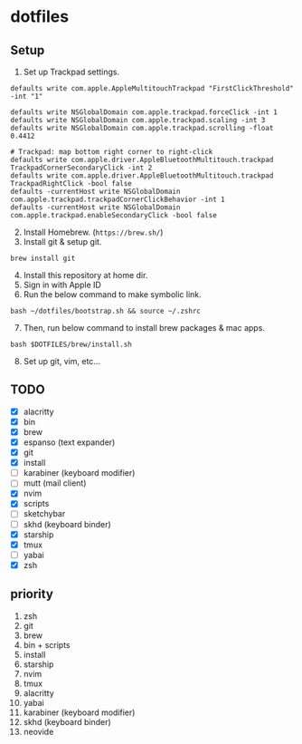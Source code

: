 # dotfiles

## Setup

1. Set up Trackpad settings.

```(sh)
defaults write com.apple.AppleMultitouchTrackpad "FirstClickThreshold" -int "1"

defaults write NSGlobalDomain com.apple.trackpad.forceClick -int 1
defaults write NSGlobalDomain com.apple.trackpad.scaling -int 3
defaults write NSGlobalDomain com.apple.trackpad.scrolling -float 0.4412

# Trackpad: map bottom right corner to right-click
defaults write com.apple.driver.AppleBluetoothMultitouch.trackpad TrackpadCornerSecondaryClick -int 2
defaults write com.apple.driver.AppleBluetoothMultitouch.trackpad TrackpadRightClick -bool false
defaults -currentHost write NSGlobalDomain com.apple.trackpad.trackpadCornerClickBehavior -int 1
defaults -currentHost write NSGlobalDomain com.apple.trackpad.enableSecondaryClick -bool false
```

2. Install Homebrew. (`https://brew.sh/`)
3. Install git & setup git.
```(sh)
brew install git
```
4. Install this repository at home dir.
5. Sign in with Apple ID
6. Run the below command to make symbolic link.

```(bash)
bash ~/dotfiles/bootstrap.sh && source ~/.zshrc
```

7. Then, run below command to install brew packages & mac apps.

```(sh)
bash $DOTFILES/brew/install.sh
```

8. Set up git, vim, etc...

## TODO

- [x] alacritty
- [x] bin
- [x] brew
- [x] espanso (text expander)
- [x] git
- [x] install
- [ ] karabiner (keyboard modifier)
- [ ] mutt (mail client)
- [x] nvim
- [x] scripts
- [ ] sketchybar
- [ ] skhd (keyboard binder)
- [x] starship
- [x] tmux
- [ ] yabai
- [x] zsh

## priority

1. zsh
2. git
3. brew
4. bin + scripts
5. install
6. starship
7. nvim
8. tmux
9. alacritty
10. yabai
11. karabiner (keyboard modifier)
12. skhd (keyboard binder)
13. neovide
